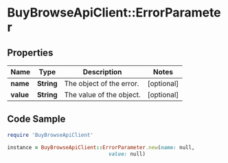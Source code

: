 # BuyBrowseApiClient::ErrorParameter

## Properties

Name | Type | Description | Notes
------------ | ------------- | ------------- | -------------
**name** | **String** | The object of the error. | [optional] 
**value** | **String** | The value of the object. | [optional] 

## Code Sample

```ruby
require 'BuyBrowseApiClient'

instance = BuyBrowseApiClient::ErrorParameter.new(name: null,
                                 value: null)
```


